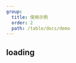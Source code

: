 ```yaml
---
group:
  title: 使用示例
  order: 2
  path: /table/docs/demo
---
```


## loading

<code src="../examples/loading.tsx">
